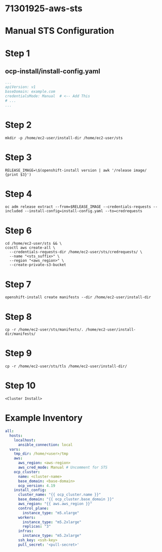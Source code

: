 # 71301925-aws-sts
# Manual STS Configuration

# Step 1
## ocp-install/install-config.yaml
```yaml
...
apiVersion: v1
baseDomain: example.com
credentialsMode: Manual  # <-- Add This
# ...
...
```

# Step 2
```
mkdir -p /home/ec2-user/install-dir /home/ec2-user/sts
```

# Step 3
```
RELEASE_IMAGE=\$(openshift-install version | awk '/release image/ {print $3}')
```

# Step 4
```
oc adm release extract --from=$RELEASE_IMAGE --credentials-requests --included --install-config=install-config.yaml --to=credrequests
```

# Step 6
```
cd /home/ec2-user/sts && \
ccoctl aws create-all \
  --credentials-requests-dir /home/ec2-user/sts/credrequests/ \
  --name "<sts_suffix>" \
  --region "<aws_region>" \
  --create-private-s3-bucket
```

# Step 7
```
openshift-install create manifests --dir /home/ec2-user/install-dir
```

# Step 8
```
cp -r /home/ec2-user/sts/manifests/. /home/ec2-user/install-dir/manifests/
```

# Step 9
```
cp -r /home/ec2-user/sts/tls /home/ec2-user/install-dir/
```

# Step 10
```
<Cluster Install>
```


# Example Inventory
```yaml
all:
  hosts:
    localhost:
      ansible_connection: local
  vars:
    tmp_dir: /home/<user>/tmp
    aws:
      aws_region: <aws-region>
      aws_cred_mode: Manual # Uncomment for STS
    ocp_cluster:
      name: <cluster-name>
      base_domain: <base-domain>
      ocp_version: 4.19
    install_config:
      cluster_name: "{{ ocp_cluster.name }}"
      base_domain: "{{ ocp_cluster.base_domain }}"
      aws_region: "{{ aws.aws_region }}"
      control_plane:
        instance_type: "m5.xlarge"
      workers:
        instance_type: "m5.2xlarge"
        replicas: "3"
      infras:
        instance_type: "m5.2xlarge"
      ssh_key: <ssh-key>
      pull_secret: '<pull-secret>'
```